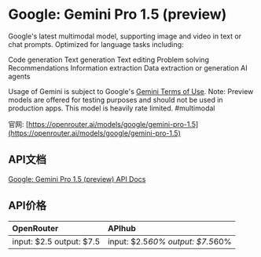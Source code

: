 # Google: Gemini Pro 1.5 (preview)

Google's latest multimodal model, supporting image and video in text or chat prompts.
Optimized for language tasks including:

Code generation
Text generation
Text editing
Problem solving
Recommendations
Information extraction
Data extraction or generation
AI agents

Usage of Gemini is subject to Google's [Gemini Terms of Use](https://ai.google.dev/terms).
Note: Preview models are offered for testing purposes and should not be used in production apps. This model is heavily rate limited.
#multimodal

官网: [https://openrouter.ai/models/google/gemini-pro-1.5](https://openrouter.ai/models/google/gemini-pro-1.5)

## API文档

[Google: Gemini Pro 1.5 (preview) API Docs](../apis/zh/Google:_Gemini_Pro_1.5_(preview).md)

## API价格

| OpenRouter | APIhub |
|:---|:---|
| input: $2.5 output: $7.5 | input: $2.5*60% output: $7.5*60% |
